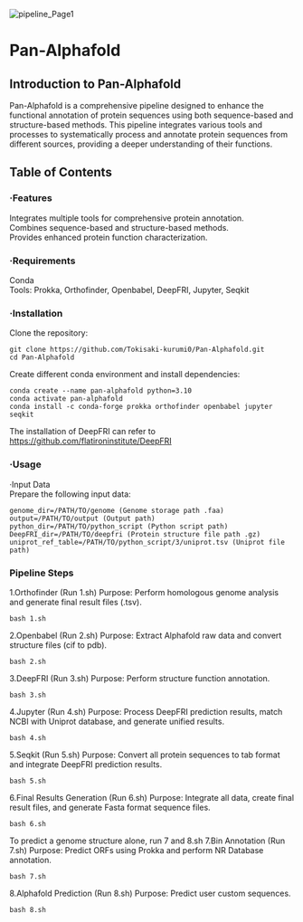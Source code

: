 ![pipeline_Page1](https://github.com/user-attachments/assets/2f720de7-c55e-40fa-9d08-a9bc78f966ac)

# Pan-Alphafold
## Introduction to Pan-Alphafold
Pan-Alphafold is a comprehensive pipeline designed to enhance the functional annotation of protein sequences using both sequence-based and structure-based methods. This pipeline integrates various tools and processes to systematically process and annotate protein sequences from different sources, providing a deeper understanding of their functions.
## Table of Contents
### ·Features
Integrates multiple tools for comprehensive protein annotation.  
Combines sequence-based and structure-based methods.  
Provides enhanced protein function characterization.  
### ·Requirements  
Conda  
Tools: Prokka, Orthofinder, Openbabel, DeepFRI, Jupyter, Seqkit
### ·Installation  
Clone the repository:
```
git clone https://github.com/Tokisaki-kurumi0/Pan-Alphafold.git  
cd Pan-Alphafold
```

Create different conda environment and install dependencies:  
```
conda create --name pan-alphafold python=3.10  
conda activate pan-alphafold
conda install -c conda-forge prokka orthofinder openbabel jupyter seqkit
```
The installation of DeepFRI can refer to https://github.com/flatironinstitute/DeepFRI

### ·Usage  
   ·Input Data  
   Prepare the following input data:
```
genome_dir=/PATH/TO/genome (Genome storage path .faa)
output=/PATH/TO/output (Output path)
python_dir=/PATH/TO/python_script (Python script path)
DeepFRI_dir=/PATH/TO/deepfri (Protein structure file path .gz)  
uniprot_ref_table=/PATH/TO/python_script/3/uniprot.tsv (Uniprot file path)
```

### Pipeline Steps
1.Orthofinder (Run 1.sh)
Purpose: Perform homologous genome analysis and generate final result files (.tsv).
```
bash 1.sh
```
2.Openbabel (Run 2.sh)
Purpose: Extract Alphafold raw data and convert structure files (cif to pdb).
```
bash 2.sh
```
3.DeepFRI (Run 3.sh)
Purpose: Perform structure function annotation.
```
bash 3.sh
```
4.Jupyter (Run 4.sh)
Purpose: Process DeepFRI prediction results, match NCBI with Uniprot database, and generate unified results.
```
bash 4.sh
```
5.Seqkit (Run 5.sh)
Purpose: Convert all protein sequences to tab format and integrate DeepFRI prediction results.
```
bash 5.sh
```
6.Final Results Generation (Run 6.sh)
Purpose: Integrate all data, create final result files, and generate Fasta format sequence files.
```
bash 6.sh
```
To predict a genome structure alone, run 7 and 8.sh
7.Bin Annotation (Run 7.sh) 
Purpose: Predict ORFs using Prokka and perform NR Database annotation.
```
bash 7.sh
```
8.Alphafold Prediction (Run 8.sh)
Purpose: Predict user custom sequences.
```
bash 8.sh
```

